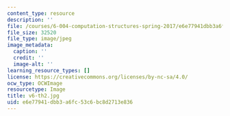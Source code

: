 ```yaml
---
content_type: resource
description: ''
file: /courses/6-004-computation-structures-spring-2017/e6e77941dbb3a6fc53c6bc8d2713e836_v6-th2.jpg
file_size: 32520
file_type: image/jpeg
image_metadata:
  caption: ''
  credit: ''
  image-alt: ''
learning_resource_types: []
license: https://creativecommons.org/licenses/by-nc-sa/4.0/
ocw_type: OCWImage
resourcetype: Image
title: v6-th2.jpg
uid: e6e77941-dbb3-a6fc-53c6-bc8d2713e836
---
```

